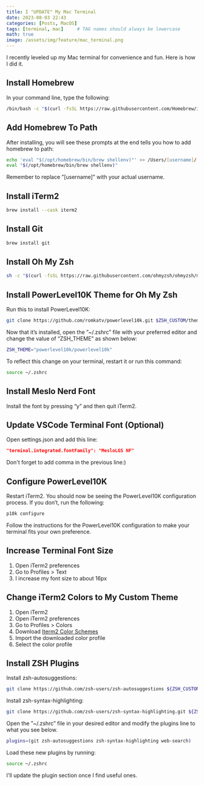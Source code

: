 ```yaml
---
title: I "UPDATE" My Mac Terminal
date: 2023-08-03 22:43
categories: [Posts, MacOS]
tags: [terminal, mac]     # TAG names should always be lowercase
math: true
image: /assets/img/feature/mac_terminal.png
---
```


I recently leveled up my Mac terminal for convenience and fun. Here is how I did it.

## Install Homebrew
In your command line, type the following:
```zsh
/bin/bash -c "$(curl -fsSL https://raw.githubusercontent.com/Homebrew/install/HEAD/install.sh)"
```
## Add Homebrew To Path
After installing, you will see these prompts at the end tells you how to add homebrew to path:
```zsh
echo 'eval "$(/opt/homebrew/bin/brew shellenv)"' >> /Users/[username]/.zprofile
eval "$(/opt/homebrew/bin/brew shellenv)"
```
Remember to replace ”[username]” with your actual username.

## Install iTerm2
```zsh
brew install --cask iterm2
```

## Install Git
```zsh
brew install git
```

## Install Oh My Zsh
```zsh
sh -c "$(curl -fsSL https://raw.githubusercontent.com/ohmyzsh/ohmyzsh/master/tools/install.sh)"
```

## Install PowerLevel10K Theme for Oh My Zsh
Run this to install PowerLevel10K:
```zsh
git clone https://github.com/romkatv/powerlevel10k.git $ZSH_CUSTOM/themes/powerlevel10k
```
Now that it’s installed, open the ”~/.zshrc” file with your preferred editor and change the value of “ZSH_THEME” as shown below:
```zsh
ZSH_THEME="powerlevel10k/powerlevel10k"
```
To reflect this change on your terminal, restart it or run this command:
```zsh
source ~/.zshrc
```

## Install Meslo Nerd Font
Install the font by pressing “y” and then quit iTerm2.

## Update VSCode Terminal Font (Optional)
Open settings.json and add this line:
```json
"terminal.integrated.fontFamily": "MesloLGS NF"
```
Don't forget to add comma in the previous line:)

## Configure PowerLevel10K
Restart iTerm2. You should now be seeing the PowerLevel10K configuration process. If you don’t, run the following:
```zsh
p10k configure
```
Follow the instructions for the PowerLevel10K configuration to make your terminal fits your own preference.

## Increase Terminal Font Size
1. Open iTerm2 preferences
2. Go to Profiles > Text
3. I increase my font size to about 16px

## Change iTerm2 Colors to My Custom Theme
1. Open iTerm2
2. Open iTerm2 preferences
3. Go to Profiles > Colors
4. Download [Iterm2 Color Schemes](https://iterm2colorschemes.com/)
5. Import the downloaded color profile
6. Select the color profile
   
## Install ZSH Plugins
Install zsh-autosuggestions:
```zsh
git clone https://github.com/zsh-users/zsh-autosuggestions ${ZSH_CUSTOM:-~/.oh-my-zsh/custom}/plugins/zsh-autosuggestions
```
Install zsh-syntax-highlighting:
```zsh
git clone https://github.com/zsh-users/zsh-syntax-highlighting.git ${ZSH_CUSTOM:-~/.oh-my-zsh/custom}/plugins/zsh-syntax-highlighting
```
Open the ”~/.zshrc” file in your desired editor and modify the plugins line to what you see below.
```zsh
plugins=(git zsh-autosuggestions zsh-syntax-highlighting web-search)
```
Load these new plugins by running:
```zsh
source ~/.zshrc
```

I'll update the plugin section once I find useful ones.





